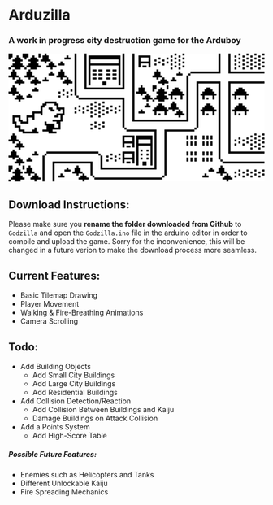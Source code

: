 # Arduzilla
### A work in progress city destruction game for the Arduboy

![](https://raw.githubusercontent.com/CodyMason/Arduzilla/master/images/Arduboy_Godzilla%20x400.png)

## Download Instructions:
Please make sure you **rename the folder downloaded from Github** to `Godzilla` and open the `Godzilla.ino` file in the arduino editor in order to compile and upload the game. Sorry for the inconvenience, this will be changed in a future verion to make the download process more seamless.

## Current Features:
- Basic Tilemap Drawing
- Player Movement
- Walking & Fire-Breathing Animations
- Camera Scrolling

## Todo:
- Add Building Objects
  - Add Small City Buildings
  - Add Large City Buildings
  - Add Residential Buildings
- Add Collision Detection/Reaction
  - Add Collision Between Buildings and Kaiju
  - Damage Buildings on Attack Collision
- Add a Points System
  - Add High-Score Table

##### Possible Future Features:
- Enemies such as Helicopters and Tanks
- Different Unlockable Kaiju
- Fire Spreading Mechanics
